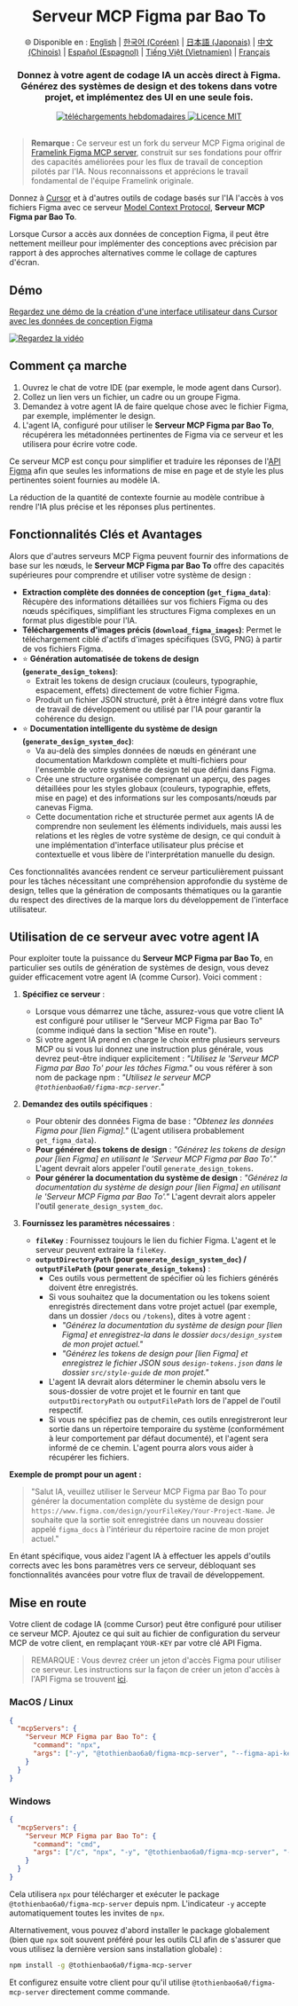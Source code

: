 <div align="center">
  <h1>Serveur MCP Figma par Bao To</h1>
  <p>
    🌐 Disponible en :
    <a href="README.md">English</a> |
    <a href="README.ko.md">한국어 (Coréen)</a> |
    <a href="README.ja.md">日本語 (Japonais)</a> |
    <a href="README.zh.md">中文 (Chinois)</a> |
    <a href="README.es.md">Español (Espagnol)</a> |
    <a href="README.vi.md">Tiếng Việt (Vietnamien)</a> |
    <a href="README.fr.md">Français</a>
  </p>
  <h3>Donnez à votre agent de codage IA un accès direct à Figma.<br/>Générez des systèmes de design et des tokens dans votre projet, et implémentez des UI en une seule fois.</h3>
  <a href="https://npmcharts.com/compare/@tothienbao6a0/figma-mcp-server?interval=30">
    <img alt="téléchargements hebdomadaires" src="https://img.shields.io/npm/dm/@tothienbao6a0/figma-mcp-server.svg">
  </a>
  <a href="https://github.com/tothienbao6a0/Figma-Context-MCP/blob/main/LICENSE">
    <img alt="Licence MIT" src="https://img.shields.io/github/license/tothienbao6a0/Figma-Context-MCP" />
  </a>
  <!-- Lien vers votre Discord ou réseau social si vous en avez un, sinon supprimez -->
  <!-- <a href="https://framelink.ai/discord">
    <img alt="Discord" src="https://img.shields.io/discord/1352337336913887343?color=7389D8&label&logo=discord&logoColor=ffffff" />
  </a> -->
  <br />
  <!-- Lien vers votre Twitter ou réseau social si vous en avez un, sinon supprimez -->
  <!-- <a href="https://twitter.com/glipsman">
    <img alt="Twitter" src="https://img.shields.io/twitter/url?url=https%3A%2F%2Fx.com%2Fglipsman&label=%40glipsman" />
  </a> -->
</div>

<br/>

> **Remarque :** Ce serveur est un fork du serveur MCP Figma original de [Framelink Figma MCP server](https://www.npmjs.com/package/figma-developer-mcp), construit sur ses fondations pour offrir des capacités améliorées pour les flux de travail de conception pilotés par l'IA. Nous reconnaissons et apprécions le travail fondamental de l'équipe Framelink originale.

Donnez à [Cursor](https://cursor.sh/) et à d'autres outils de codage basés sur l'IA l'accès à vos fichiers Figma avec ce serveur [Model Context Protocol](https://modelcontextprotocol.io/introduction), **Serveur MCP Figma par Bao To**.

Lorsque Cursor a accès aux données de conception Figma, il peut être nettement meilleur pour implémenter des conceptions avec précision par rapport à des approches alternatives comme le collage de captures d'écran.

## Démo

[Regardez une démo de la création d'une interface utilisateur dans Cursor avec les données de conception Figma](https://youtu.be/4I4Zs2zg1Oo)

[![Regardez la vidéo](https://img.youtube.com/vi/4I4Zs2zg1Oo/maxresdefault.jpg)](https://youtu.be/4I4Zs2zg1Oo)

## Comment ça marche

1. Ouvrez le chat de votre IDE (par exemple, le mode agent dans Cursor).
2. Collez un lien vers un fichier, un cadre ou un groupe Figma.
3. Demandez à votre agent IA de faire quelque chose avec le fichier Figma, par exemple, implémenter le design.
4. L'agent IA, configuré pour utiliser le **Serveur MCP Figma par Bao To**, récupérera les métadonnées pertinentes de Figma via ce serveur et les utilisera pour écrire votre code.

Ce serveur MCP est conçu pour simplifier et traduire les réponses de l'[API Figma](https://www.figma.com/developers/api) afin que seules les informations de mise en page et de style les plus pertinentes soient fournies au modèle IA.

La réduction de la quantité de contexte fournie au modèle contribue à rendre l'IA plus précise et les réponses plus pertinentes.

## Fonctionnalités Clés et Avantages

Alors que d'autres serveurs MCP Figma peuvent fournir des informations de base sur les nœuds, le **Serveur MCP Figma par Bao To** offre des capacités supérieures pour comprendre et utiliser votre système de design :

*   **Extraction complète des données de conception (`get_figma_data`)**: Récupère des informations détaillées sur vos fichiers Figma ou des nœuds spécifiques, simplifiant les structures Figma complexes en un format plus digestible pour l'IA.
*   **Téléchargements d'images précis (`download_figma_images`)**: Permet le téléchargement ciblé d'actifs d'images spécifiques (SVG, PNG) à partir de vos fichiers Figma.
*   ⭐ **Génération automatisée de tokens de design (`generate_design_tokens`)**:
    *   Extrait les tokens de design cruciaux (couleurs, typographie, espacement, effets) directement de votre fichier Figma.
    *   Produit un fichier JSON structuré, prêt à être intégré dans votre flux de travail de développement ou utilisé par l'IA pour garantir la cohérence du design.
*   ⭐ **Documentation intelligente du système de design (`generate_design_system_doc`)**:
    *   Va au-delà des simples données de nœuds en générant une documentation Markdown complète et multi-fichiers pour l'ensemble de votre système de design tel que défini dans Figma.
    *   Crée une structure organisée comprenant un aperçu, des pages détaillées pour les styles globaux (couleurs, typographie, effets, mise en page) et des informations sur les composants/nœuds par canevas Figma.
    *   Cette documentation riche et structurée permet aux agents IA de comprendre non seulement les éléments individuels, mais aussi les relations et les règles de votre système de design, ce qui conduit à une implémentation d'interface utilisateur plus précise et contextuelle et vous libère de l'interprétation manuelle du design.

Ces fonctionnalités avancées rendent ce serveur particulièrement puissant pour les tâches nécessitant une compréhension approfondie du système de design, telles que la génération de composants thématiques ou la garantie du respect des directives de la marque lors du développement de l'interface utilisateur.

## Utilisation de ce serveur avec votre agent IA

Pour exploiter toute la puissance du **Serveur MCP Figma par Bao To**, en particulier ses outils de génération de systèmes de design, vous devez guider efficacement votre agent IA (comme Cursor). Voici comment :

1.  **Spécifiez ce serveur** :
    *   Lorsque vous démarrez une tâche, assurez-vous que votre client IA est configuré pour utiliser le "Serveur MCP Figma par Bao To" (comme indiqué dans la section "Mise en route").
    *   Si votre agent IA prend en charge le choix entre plusieurs serveurs MCP ou si vous lui donnez une instruction plus générale, vous devrez peut-être indiquer explicitement : *"Utilisez le 'Serveur MCP Figma par Bao To' pour les tâches Figma."* ou vous référer à son nom de package npm : *"Utilisez le serveur MCP `@tothienbao6a0/figma-mcp-server`."*

2.  **Demandez des outils spécifiques** :
    *   Pour obtenir des données Figma de base : *"Obtenez les données Figma pour [lien Figma]."* (L'agent utilisera probablement `get_figma_data`).
    *   **Pour générer des tokens de design** : *"Générez les tokens de design pour [lien Figma] en utilisant le 'Serveur MCP Figma par Bao To'."* L'agent devrait alors appeler l'outil `generate_design_tokens`.
    *   **Pour générer la documentation du système de design** : *"Générez la documentation du système de design pour [lien Figma] en utilisant le 'Serveur MCP Figma par Bao To'."* L'agent devrait alors appeler l'outil `generate_design_system_doc`.

3.  **Fournissez les paramètres nécessaires** :
    *   **`fileKey`** : Fournissez toujours le lien du fichier Figma. L'agent et le serveur peuvent extraire la `fileKey`.
    *   **`outputDirectoryPath` (pour `generate_design_system_doc`) / `outputFilePath` (pour `generate_design_tokens`)** :
        *   Ces outils vous permettent de spécifier où les fichiers générés doivent être enregistrés.
        *   Si vous souhaitez que la documentation ou les tokens soient enregistrés directement dans votre projet actuel (par exemple, dans un dossier `/docs` ou `/tokens`), dites à votre agent :
            *   *"Générez la documentation du système de design pour [lien Figma] et enregistrez-la dans le dossier `docs/design_system` de mon projet actuel."*
            *   *"Générez les tokens de design pour [lien Figma] et enregistrez le fichier JSON sous `design-tokens.json` dans le dossier `src/style-guide` de mon projet."*
        *   L'agent IA devrait alors déterminer le chemin absolu vers le sous-dossier de votre projet et le fournir en tant que `outputDirectoryPath` ou `outputFilePath` lors de l'appel de l'outil respectif.
        *   Si vous ne spécifiez pas de chemin, ces outils enregistreront leur sortie dans un répertoire temporaire du système (conformément à leur comportement par défaut documenté), et l'agent sera informé de ce chemin. L'agent pourra alors vous aider à récupérer les fichiers.

**Exemple de prompt pour un agent :**

> "Salut IA, veuillez utiliser le Serveur MCP Figma par Bao To pour générer la documentation complète du système de design pour `https://www.figma.com/design/yourFileKey/Your-Project-Name`. Je souhaite que la sortie soit enregistrée dans un nouveau dossier appelé `figma_docs` à l'intérieur du répertoire racine de mon projet actuel."

En étant spécifique, vous aidez l'agent IA à effectuer les appels d'outils corrects avec les bons paramètres vers ce serveur, débloquant ses fonctionnalités avancées pour votre flux de travail de développement.

## Mise en route

Votre client de codage IA (comme Cursor) peut être configuré pour utiliser ce serveur MCP. Ajoutez ce qui suit au fichier de configuration du serveur MCP de votre client, en remplaçant `YOUR-KEY` par votre clé API Figma.

> REMARQUE : Vous devrez créer un jeton d'accès Figma pour utiliser ce serveur. Les instructions sur la façon de créer un jeton d'accès à l'API Figma se trouvent [ici](https://help.figma.com/hc/en-us/articles/8085703771159-Manage-personal-access-tokens).

### MacOS / Linux

```json
{
  "mcpServers": {
    "Serveur MCP Figma par Bao To": {
      "command": "npx",
      "args": ["-y", "@tothienbao6a0/figma-mcp-server", "--figma-api-key=YOUR-KEY", "--stdio"]
    }
  }
}
```

### Windows

```json
{
  "mcpServers": {
    "Serveur MCP Figma par Bao To": {
      "command": "cmd",
      "args": ["/c", "npx", "-y", "@tothienbao6a0/figma-mcp-server", "--figma-api-key=YOUR-KEY", "--stdio"]
    }
  }
}
```

Cela utilisera `npx` pour télécharger et exécuter le package `@tothienbao6a0/figma-mcp-server` depuis npm. L'indicateur `-y` accepte automatiquement toutes les invites de `npx`.

Alternativement, vous pouvez d'abord installer le package globalement (bien que `npx` soit souvent préféré pour les outils CLI afin de s'assurer que vous utilisez la dernière version sans installation globale) :
```bash
npm install -g @tothienbao6a0/figma-mcp-server
```
Et configurez ensuite votre client pour qu'il utilise `@tothienbao6a0/figma-mcp-server` directement comme commande. 